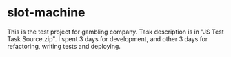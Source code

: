 # slot-machine
This is the test project for gambling company.
Task description is in "JS Test Task Source.zip".
I spent 3 days for development, and other 3 days for refactoring, writing tests and deploying.
